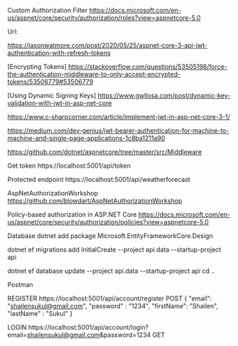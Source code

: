 ﻿Custom Authorization Filter
https://docs.microsoft.com/en-us/aspnet/core/security/authorization/roles?view=aspnetcore-5.0

Url:

https://jasonwatmore.com/post/2020/05/25/aspnet-core-3-api-jwt-authentication-with-refresh-tokens

[Encrypting Tokens]
https://stackoverflow.com/questions/53505198/force-the-authentication-middleware-to-only-accept-encrypted-tokens/53506779#53506779

[Using Dynamic Signing Keys]
https://www.gwllosa.com/post/dynamic-key-validation-with-jwt-in-asp-net-core

https://www.c-sharpcorner.com/article/implement-jwt-in-asp-net-core-3-1/

https://medium.com/dev-genius/jwt-bearer-authentication-for-machine-to-machine-and-single-page-applications-1c8ba1211a90

https://github.com/dotnet/aspnetcore/tree/master/src/Middleware

Get token
https://localhost:5001/api/token

Protected endpoint
https://localhost:5001/api/weatherforecast

AspNetAuthorizationWorkshop
https://github.com/blowdart/AspNetAuthorizationWorkshop

Policy-based authorization in ASP.NET Core
https://docs.microsoft.com/en-us/aspnet/core/security/authorization/policies?view=aspnetcore-5.0

Database
dotnet add package Microsoft.EntityFrameworkCore.Design

dotnet ef migrations add InitialCreate --project api.data --startup-project api

dotnet ef database update --project api.data --startup-project api
cd ..

Postman

REGISTER
https://localhost:5001/api/account/register
POST
{
    "email": "shailensukul@gmail.com",
    "password" : "1234",
    "firstName": "Shailen",
    "lastName" : "Sukul"
}


LOGIN
https://localhost:5001/api/account/login?email=shailensukul@gmail.com&password=1234
GET